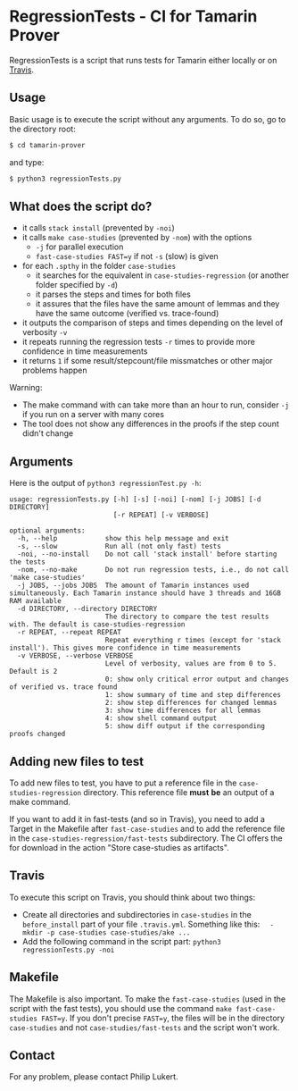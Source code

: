 # RegressionTests - CI for Tamarin Prover

RegressionTests is a script that runs tests for Tamarin either locally or on [Travis](https://travis-ci.com/github/tamarin-prover/tamarin-prover). 



## Usage

Basic usage is to execute the script without any arguments. To do so, go to the directory root:

```bash
$ cd tamarin-prover
```

and type:

```bash
$ python3 regressionTests.py
```



## What does the script do?

- it calls `stack install` (prevented by `-noi`)
- it calls `make case-studies` (prevented by `-nom`) with the options
  - `-j` for parallel execution
  - `fast-case-studies FAST=y` if not `-s` (slow) is given
- for each `.spthy` in the folder `case-studies`
  - it searches for the equivalent in `case-studies-regression` (or another folder specified by `-d`)
  - it parses the steps and times for both files
  - it assures that the files have the same amount of lemmas and they have the same outcome (verified vs. trace-found)
- it outputs the comparison of steps and times depending on the level of verbosity `-v`
- it repeats running the regression tests `-r` times to provide more confidence in time measurements
- it returns `1` if some result/stepcount/file missmatches or other major problems happen

Warning:
- The make command with can take more than an hour to run, consider `-j` if you run on a server with many cores
- The tool does not show any differences in the proofs if the step count didn't change



## Arguments

Here is the output of `python3 regressionTest.py -h`:

```
usage: regressionTests.py [-h] [-s] [-noi] [-nom] [-j JOBS] [-d DIRECTORY]
                          [-r REPEAT] [-v VERBOSE]

optional arguments:
  -h, --help            show this help message and exit
  -s, --slow            Run all (not only fast) tests
  -noi, --no-install    Do not call 'stack install' before starting the tests
  -nom, --no-make       Do not run regression tests, i.e., do not call 'make case-studies'
  -j JOBS, --jobs JOBS  The amount of Tamarin instances used simultaneously. Each Tamarin instance should have 3 threads and 16GB RAM available
  -d DIRECTORY, --directory DIRECTORY
                        The directory to compare the test results with. The default is case-studies-regression
  -r REPEAT, --repeat REPEAT
                        Repeat everything r times (except for 'stack install'). This gives more confidence in time measurements
  -v VERBOSE, --verbose VERBOSE
                        Level of verbosity, values are from 0 to 5. Default is 2
                        0: show only critical error output and changes of verified vs. trace found
                        1: show summary of time and step differences
                        2: show step differences for changed lemmas
                        3: show time differences for all lemmas
                        4: show shell command output
                        5: show diff output if the corresponding proofs changed
```



## Adding new files to test

To add new files to test, you have to put a reference file in the `case-studies-regression` directory. This reference file **must** **be** an output of a make command.

If you want to add it in fast-tests (and so in Travis), you need to add a Target in the Makefile after `fast-case-studies` and to add the reference file in the `case-studies-regression/fast-tests` subdirectory. The CI offers the for download in the action "Store case-studies as artifacts".



## Travis

To execute this script on Travis, you should think about two things:

- Create all directories and subdirectories in `case-studies` in the `before_install` part of your file `.travis.yml`. Something like this: `  - mkdir -p case-studies case-studies/ake ...`
- Add the following command in the script part: `python3 regressionTests.py -noi`



## Makefile

The Makefile is also important. To make the `fast-case-studies` (used in the script with the fast tests), you should use the command `make fast-case-studies FAST=y`. If you don't precise `FAST=y`, the files will be in the directory `case-studies` and not `case-studies/fast-tests` and the script won't work.





## Contact

For any problem, please contact Philip Lukert.
